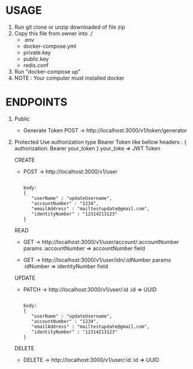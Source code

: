 # USAGE
  1. Run git clone or unzip downloaded of file zip
  2. Copy this file from owner into ./ 
     -  .env
     -  docker-compose.yml
     -  private.key
     -  public.key
     -  redis.conf
  3. Run "docker-compose up"
  4. NOTE : 
  Your computer must installed docker

# ENDPOINTS 
1. Public
   - Generate Token
   POST -> http://localhost:3000/v1/token/generator
   
3. Protected
   Use authorization type Bearer Token
   like bellow
   headers : {
      authorization: Bearer your_token
   }
   your_toke => JWT Token
   
   CREATE
   - POST -> http://localhost:3000/v1/user
     <pre><code>
     body:
     {
        "userName" : "updateUsername",
        "accountNumber" : "1234",
        "emailAddress" : "mailtestupdate@gmail.com",
        "identityNumber" : "12314213123" 
     }
     </pre></code>
     
   READ
   - GET -> http://localhost:3000/v1/user/account/:accountNumber
     params :accountNumber => accountNumber field
     
   - GET -> http://localhost:3000/v1/user/idn/:idNumber
     params :idNumber => identityNumber field
     
   UPDATE
   - PATCH -> http://localhost:3000/v1/user/:id
     :id => UUID
     <pre><code>
     body:
     {
        "userName" : "updateUsername",
        "accountNumber" : "1234",
        "emailAddress" : "mailtestupdate@gmail.com",
        "identityNumber" : "12314213123" 
     }
     </pre></code>
     
   DELETE
   - DELETE -> http://localhost:3000/v1/user/:id
     :id => UUID
